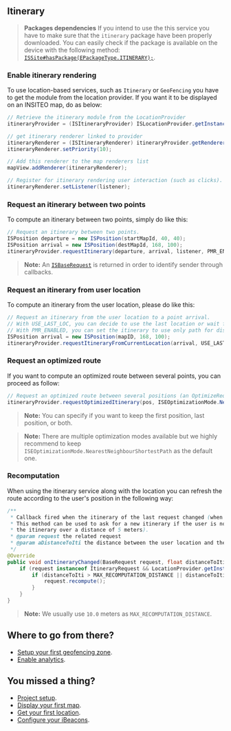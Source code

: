 ## Itinerary

> **Packages dependencies** If you intend to use the this service you have to make sure that the `itinerary` package have been properly downloaded. You can easily check if the package is available on the device with the following method: <a href="http://dev.insiteo.com/api/doc/android/3.4/reference/com/insiteo/lbs/common/auth/entities/ISSite.html#hasPackage(com.insiteo.lbs.common.init.ISEPackageType)" target="_blank">`ISSite#hasPackage(EPackageType.ITINERARY);`</a>.

### Enable itinerary rendering

To use location-based services, such as `Itinerary` or `GeoFencing` you have to get the module from the location provider. If you want it to be displayed on an INSITEO map, do as below:

```java
// Retrieve the itinerary module from the LocationProvider
itineraryProvider = (ISItineraryProvider) ISLocationProvider.getInstance().getModule(ISELocationModule.ITINERARY);

// get itinerary renderer linked to provider
itineraryRenderer = (ISItineraryRenderer) itineraryProvider.getRenderer(getResources());
itineraryRenderer.setPriority(10);

// Add this renderer to the map renderers list
mapView.addRenderer(itineraryRenderer);

// Register for itinerary rendering user interaction (such as clicks).
itineraryRenderer.setListener(listener);
```

### Request an itinerary between two points

To compute an itinerary between two points, simply do like this:

```java
// Request an itinerary between two points.
ISPosition departure = new ISPosition(startMapId, 40, 40);
ISPosition arrival = new ISPosition(destMapId, 168, 100);
itineraryProvider.requestItinerary(departure, arrival, listener, PMR_ENABLED);
```

> **Note:** An <a href="http://dev.insiteo.com/api/doc/android/3.4/reference/com/insiteo/lbs/itinerary/ISItineraryProvider.BaseRequest.html" target="_blank">`ISBaseRequest`</a> is returned in order to identify sender through callbacks.

### Request an itinerary from user location

To compute an itinerary from the user location, please do like this:

```java
// Request an itinerary from the user location to a point arrival.
// With USE_LAST_LOC, you can decide to use the last location or wait for a new one.
// With PMR_ENABLED, you can set the itinerary to use only path for disabled persons.
ISPosition arrival = new ISPosition(mapID, 168, 100);
itineraryProvider.requestItineraryFromCurrentLocation(arrival, USE_LAST_LOC, listener, PMR_ENABLED);
```

### Request an optimized route

If you want to compute an optimized route between several points, you can proceed as follow:

```java
// Request an optimized route between several positions (an OptimizeRequest is returned)
itineraryProvider.requestOptimizedItinerary(pos, ISEOptimizationMode.NearestNeighbourShortestPath, true, false, this, false);
```

> **Note:** You can specify if you want to keep the first position, last position, or both.

> **Note:** There are multiple optimization modes available but we highly recommend to keep `ISEOptimizationMode.NearestNeighbourShortestPath` as the default one.

### Recomputation

When using the itinerary service along with the location you can refresh the route according to the user's position in the following way:

```java
/**
 * Callback fired when the itinerary of the last request changed (when location is updated for example). 
 * This method can be used to ask for a new itinerary if the user is now too far from the itinerary (we usually recompute
 * the itinerary over a distance of 5 meters).
 * @param request the related request
 * @param aDistanceToIti the distance between the user location and the itinerary (in meter)
 */
@Override
public void onItineraryChanged(BaseRequest request, float distanceToIti) {
	if (request instanceof ItineraryRequest && LocationProvider.getInstance().isStarted()) {	
		if (distanceToIti > MAX_RECOMPUTATION_DISTANCE || distanceToIti == -1) {
			request.recompute();
		}
	}
}
```

> **Note:** We usually use `10.0` meters as `MAX_RECOMPUTATION_DISTANCE`.

## Where to go from there?

- [Setup your first geofencing zone](geofence.md).
- [Enable analytics](analytics.md).

## You missed a thing?

- [Project setup](../README.md).
- [Display your first map](map.md).
- [Get your first location](location.md).
- [Configure your iBeacons](beacon.md).

